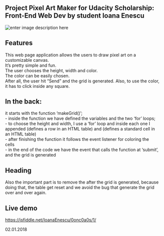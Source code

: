 <h2 id="project-pixel-art-maker-for-udacity-scholarship-front-end-web-dev-by-student-ioana-enescu">Project <strong>Pixel Art Maker</strong> for Udacity Scholarship: Front-End Web Dev by student Ioana Enescu</h2>

<p><img src="https://i.imgur.com/ze4NAsO.png" alt="enter image description here" title=""></p>

<h2 id="features">Features</h2>

<p>This web page application allows the users to draw pixel art on a customizable canvas. <br>
It’s pretty simple and fun. <br>
The user chooses the height, width and color. <br>
The color can be easily chosen. <br>
After all, the user hit “Send” and the grid is generated. Also, to use the color, it has to click inside any square.</p>



<h2 id="in-the-back">In the back:</h2>

<p>it starts with the function ‘makeGrid()’; <br>
- inside the function we have defined the variables and the two ‘for’ loops; <br>
- to choose the height and width, I use a ‘for’ loop and inside each one I appended  (defines a row in an HTML table) and  (defines a standard cell in an HTML table) <br>
- after finishing the function it follows the event listener for coloring the cells <br>
- in the end of the code we have the event that calls the function at ‘submit’, and the grid is generated</p>



<h2 id="heading">Heading</h2>

<p>Also the important part is to remove the  after the grid is generated, because doing that, the table get reset and we avoid the bug that generate the grid over and over again.</p>

<h2 id="live-demo">Live demo</h2>

<p><a href="https://jsfiddle.net/IoanaEnescu/0onc0a0s/1/">https://jsfiddle.net/IoanaEnescu/0onc0a0s/1/</a> </p>

<p>02.01.2018</p>
